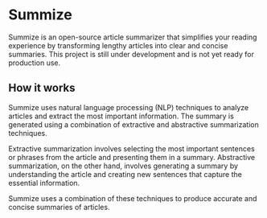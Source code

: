 <!DOCTYPE html>
<html>
 
  <body>
    <h1>Summize</h1>

<p>Summize is an open-source article summarizer that simplifies your reading experience by transforming lengthy articles into clear and concise summaries. This project is still under development and is not yet ready for production use.</p>

<h2>How it works</h2>

<p>Summize uses natural language processing (NLP) techniques to analyze articles and extract the most important information. The summary is generated using a combination of extractive and abstractive summarization techniques.</p>

<p>Extractive summarization involves selecting the most important sentences or phrases from the article and presenting them in a summary. Abstractive summarization, on the other hand, involves generating a summary by understanding the article and creating new sentences that capture the essential information.</p>

<p>Summize uses a combination of these techniques to produce accurate and concise summaries of articles.</p>

